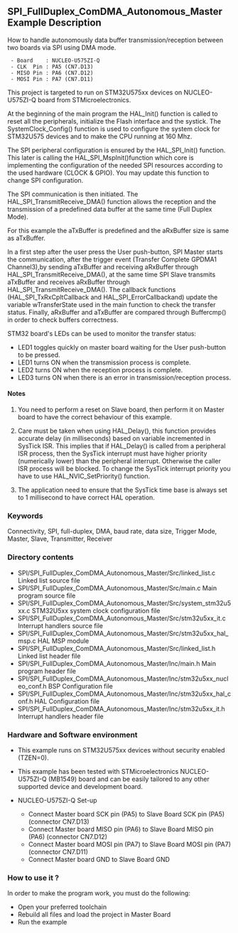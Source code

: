 ## <b>SPI_FullDuplex_ComDMA_Autonomous_Master Example Description</b>

How to handle autonomously data buffer transmission/reception between two boards via SPI using DMA mode.

     - Board    : NUCLEO-U575ZI-Q
     - CLK  Pin : PA5 (CN7.D13)
     - MISO Pin : PA6 (CN7.D12)
     - MOSI Pin : PA7 (CN7.D11)

This project is targeted to run on STM32U575xx devices on NUCLEO-U575ZI-Q board from STMicroelectronics.

At the beginning of the main program the HAL_Init() function is called to reset
all the peripherals, initialize the Flash interface and the systick. The SystemClock_Config() function
is used to configure the system clock for STM32U575 devices and to make the CPU running at 160 Mhz.

The SPI peripheral configuration is ensured by the HAL_SPI_Init() function.
This later is calling the HAL_SPI_MspInit()function which core is implementing
the configuration of the needed SPI resources according to the used hardware (CLOCK &
GPIO). You may update this function to change SPI configuration.

The SPI communication is then initiated.
The HAL_SPI_TransmitReceive_DMA() function allows the reception and the
transmission of a predefined data buffer at the same time (Full Duplex Mode).

For this example the aTxBuffer is predefined and the aRxBuffer size is same as aTxBuffer.

In a first step after the user press the User push-button, SPI Master starts the
communication, after the trigger event (Transfer Complete GPDMA1 Channel3),by sending aTxBuffer
and receiving aRxBuffer through HAL_SPI_TransmitReceive_DMA(), at the same time SPI Slave transmits
aTxBuffer and receives aRxBuffer through HAL_SPI_TransmitReceive_DMA().
The callback functions (HAL_SPI_TxRxCpltCallback and HAL_SPI_ErrorCallbackand) update
the variable wTransferState used in the main function to check the transfer status.
Finally, aRxBuffer and aTxBuffer are compared through Buffercmp() in order to check buffers correctness.

STM32 board's LEDs can be used to monitor the transfer status:

 - LED1 toggles quickly on master board waiting for the User push-button to be pressed.
 - LED1 turns ON when the transmission process is complete.
 - LED2 turns ON when the reception process is complete.
 - LED3 turns ON when there is an error in transmission/reception process.

#### <b>Notes</b>

 1. You need to perform a reset on Slave board, then perform it on Master board
    to have the correct behaviour of this example.

 2. Care must be taken when using HAL_Delay(), this function provides accurate delay (in milliseconds)
    based on variable incremented in SysTick ISR. This implies that if HAL_Delay() is called from
    a peripheral ISR process, then the SysTick interrupt must have higher priority (numerically lower)
    than the peripheral interrupt. Otherwise the caller ISR process will be blocked.
    To change the SysTick interrupt priority you have to use HAL_NVIC_SetPriority() function.

 3. The application need to ensure that the SysTick time base is always set to 1 millisecond
    to have correct HAL operation.

### <b>Keywords</b>

Connectivity, SPI, full-duplex, DMA, baud rate, data size, Trigger Mode, Master, Slave, Transmitter, Receiver

### <b>Directory contents</b>

  - SPI/SPI_FullDuplex_ComDMA_Autonomous_Master/Src/linked_list.c           Linked list source file
  - SPI/SPI_FullDuplex_ComDMA_Autonomous_Master/Src/main.c                  Main program source file
  - SPI/SPI_FullDuplex_ComDMA_Autonomous_Master/Src/system_stm32u5xx.c      STM32U5xx system clock configuration file
  - SPI/SPI_FullDuplex_ComDMA_Autonomous_Master/Src/stm32u5xx_it.c          Interrupt handlers source file
  - SPI/SPI_FullDuplex_ComDMA_Autonomous_Master/Src/stm32u5xx_hal_msp.c     HAL MSP module
  - SPI/SPI_FullDuplex_ComDMA_Autonomous_Master/Src/linked_list.h           Linked list header file
  - SPI/SPI_FullDuplex_ComDMA_Autonomous_Master/Inc/main.h                  Main program header file
  - SPI/SPI_FullDuplex_ComDMA_Autonomous_Master/Inc/stm32u5xx_nucleo_conf.h BSP Configuration file
  - SPI/SPI_FullDuplex_ComDMA_Autonomous_Master/Inc/stm32u5xx_hal_conf.h    HAL Configuration file
  - SPI/SPI_FullDuplex_ComDMA_Autonomous_Master/Inc/stm32u5xx_it.h          Interrupt handlers header file

### <b>Hardware and Software environment</b>

  - This example runs on STM32U575xx devices without security enabled (TZEN=0).

  - This example has been tested with STMicroelectronics NUCLEO-U575ZI-Q (MB1549)
    board and can be easily tailored to any other supported device
    and development board.

  - NUCLEO-U575ZI-Q Set-up

    - Connect Master board SCK pin  (PA5) to Slave Board SCK pin  (PA5) (connector CN7.D13)
    - Connect Master board MISO pin (PA6) to Slave Board MISO pin (PA6) (connector CN7.D12)
    - Connect Master board MOSI pin (PA7) to Slave Board MOSI pin (PA7) (connector CN7.D11)
    - Connect Master board GND to Slave Board GND

### <b>How to use it ?</b>

In order to make the program work, you must do the following:

 - Open your preferred toolchain
 - Rebuild all files and load the project in Master Board
 - Run the example

